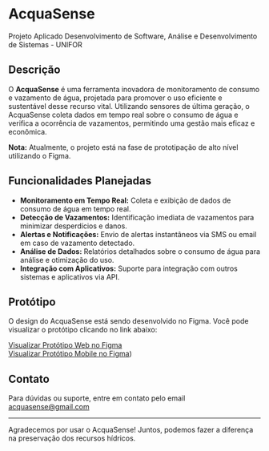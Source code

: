 # AcquaSense
Projeto Aplicado Desenvolvimento de Software, Análise e Desenvolvimento de Sistemas - UNIFOR 

## Descrição

O **AcquaSense** é uma ferramenta inovadora de monitoramento de consumo e vazamento de água, projetada para promover o uso eficiente e sustentável desse recurso vital. Utilizando sensores de última geração, o AcquaSense coleta dados em tempo real sobre o consumo de água e verifica a ocorrência de vazamentos, permitindo uma gestão mais eficaz e econômica.

**Nota:** Atualmente, o projeto está na fase de prototipação de alto nível utilizando o Figma.

## Funcionalidades Planejadas

- **Monitoramento em Tempo Real:** Coleta e exibição de dados de consumo de água em tempo real.
- **Detecção de Vazamentos:** Identificação imediata de vazamentos para minimizar desperdícios e danos.
- **Alertas e Notificações:** Envio de alertas instantâneos via SMS ou email em caso de vazamento detectado.
- **Análise de Dados:** Relatórios detalhados sobre o consumo de água para análise e otimização do uso.
- **Integração com Aplicativos:** Suporte para integração com outros sistemas e aplicativos via API.

## Protótipo

O design do AcquaSense está sendo desenvolvido no Figma. Você pode visualizar o protótipo clicando no link abaixo:

[Visualizar Protótipo Web no Figma](https://www.figma.com/design/YjLlMfOQNbKnGjSXzZ1IJE/Acqua-Sense-(Copy)?node-id=819-608&t=4VeRXrxLw1TdH638-0) </br>
[Visualizar Protótipo Mobile no Figma](https://www.figma.com/design/YjLlMfOQNbKnGjSXzZ1IJE/Acqua-Sense-(Copy)?node-id=0-1&t=4VeRXrxLw1TdH638-0))


## Contato

Para dúvidas ou suporte, entre em contato pelo email acquasense@gmail.com

---

Agradecemos por usar o AcquaSense! Juntos, podemos fazer a diferença na preservação dos recursos hídricos.
